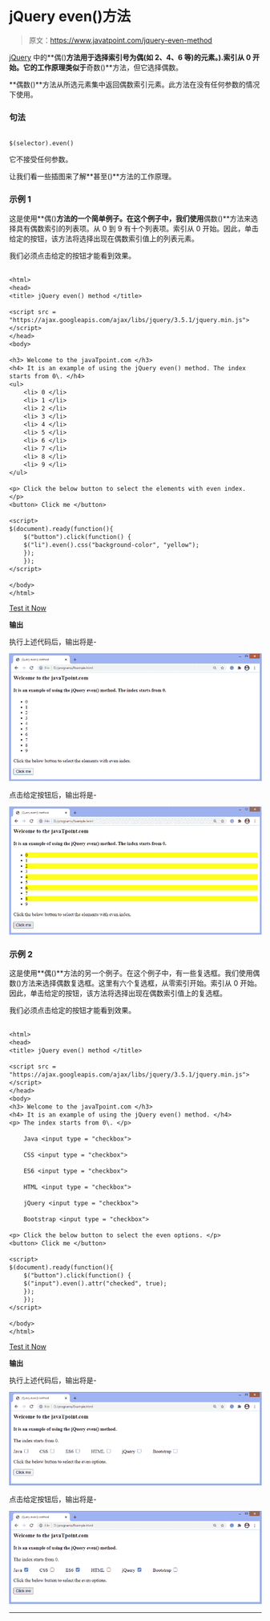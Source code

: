 # jQuery even()方法

> 原文：<https://www.javatpoint.com/jquery-even-method>

[jQuery](https://www.javatpoint.com/jquery-tutorial) 中的**偶()**方法用于选择索引号为偶(如 2、4、6 等)的元素。).索引从 0 开始。它的工作原理类似于**奇数()**方法，但它选择偶数。

**偶数()**方法从所选元素集中返回偶数索引元素。此方法在没有任何参数的情况下使用。

### 句法

```

$(selector).even()

```

它不接受任何参数。

让我们看一些插图来了解**甚至()**方法的工作原理。

### 示例 1

这是使用**偶()**方法的一个简单例子。在这个例子中，我们使用**偶数()**方法来选择具有偶数索引的列表项。从 0 到 9 有十个列表项。索引从 0 开始。因此，单击给定的按钮，该方法将选择出现在偶数索引值上的列表元素。

我们必须点击给定的按钮才能看到效果。

```

<html>
<head>
<title> jQuery even() method </title>

<script src = "https://ajax.googleapis.com/ajax/libs/jquery/3.5.1/jquery.min.js"></script>
</head>
<body>

<h3> Welcome to the javaTpoint.com </h3>
<h4> It is an example of using the jQuery even() method. The index starts from 0\. </h4>
<ul>
	<li> 0 </li>
	<li> 1 </li>
	<li> 2 </li>
	<li> 3 </li>
	<li> 4 </li>
	<li> 5 </li>
	<li> 6 </li>
	<li> 7 </li>
	<li> 8 </li>
	<li> 9 </li>
</ul>

<p> Click the below button to select the elements with even index. </p>
<button> Click me </button>

<script>
$(document).ready(function(){
	$("button").click(function() {
	$("li").even().css("background-color", "yellow");
    });
	});
</script>

</body>
</html>

```

[Test it Now](https://www.javatpoint.com/oprweb/test.jsp?filename=jquery-even-method1)

**输出**

执行上述代码后，输出将是-

![jQuery even() method](img/022b8a8acf560e51fa9270bafd97d9a5.png)

点击给定按钮后，输出将是-

![jQuery even() method](img/5f4f0f457135c88e4e52e96376d0c59e.png)

### 示例 2

这是使用**偶()**方法的另一个例子。在这个例子中，有一些复选框。我们使用偶数()方法来选择偶数复选框。这里有六个复选框，从零索引开始。索引从 0 开始。因此，单击给定的按钮，该方法将选择出现在偶数索引值上的复选框。

我们必须点击给定的按钮才能看到效果。

```

<html>
<head>
<title> jQuery even() method </title>

<script src = "https://ajax.googleapis.com/ajax/libs/jquery/3.5.1/jquery.min.js"></script>
</head>
<body>
<h3> Welcome to the javaTpoint.com </h3>
<h4> It is an example of using the jQuery even() method. </h4>
<p> The index starts from 0\. </p>

    Java <input type = "checkbox">    

    CSS <input type = "checkbox">    

    ES6 <input type = "checkbox">    

    HTML <input type = "checkbox">    

    jQuery <input type = "checkbox">    

	Bootstrap <input type = "checkbox">

<p> Click the below button to select the even options. </p>
<button> Click me </button>

<script>
$(document).ready(function(){
	$("button").click(function() {
	$("input").even().attr("checked", true);
    });
	});
</script>

</body>
</html>

```

[Test it Now](https://www.javatpoint.com/oprweb/test.jsp?filename=jquery-even-method2)

**输出**

执行上述代码后，输出将是-

![jQuery even() method](img/c66a82b6a7c981ed8e27ac4bd082ff19.png)

点击给定按钮后，输出将是-

![jQuery even() method](img/7b81bc16b7771531490bbf3855c54423.png)

* * *